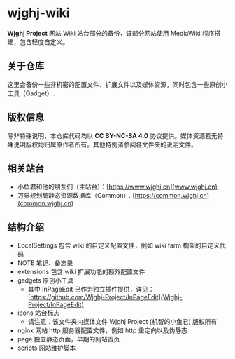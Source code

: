 # wjghj-wiki

**Wjghj Project** 网站 Wiki 站台部分的备份，该部分网站使用 MediaWiki 程序搭建，包含轻度自定义。

## 关于仓库

这里会备份一些非机密的配置文件、扩展文件以及媒体资源，同时包含一些原创小工具（Gadget）.

## 版权信息

除非特殊说明，本仓库代码均以 **CC BY-NC-SA 4.0** 协议提供。媒体资源若无特殊说明版权均归属原作者所有。其他特例请参阅各文件夹的说明文件。

## 相关站台

- 小鱼君和他的朋友们（主站台）：[https://www.wjghj.cn](www.wjghj.cn)
- 万界规划局静态资源数据库（Common）：[https://common.wjghj.cn](common.wjghj.cn)

## 结构介绍

- LocalSettings 包含 wiki 的自定义配置文件，例如 wiki farm 构架的自定义代码
- NOTE 笔记、备忘录
- extensions 包含 wiki 扩展功能的额外配置文件
- gadgets 原创小工具
  - 其中 InPageEdit 已作为独立插件提供，详见：[https://github.com/Wjghj-Project/InPageEdit](Wjghj-Project/InPageEdit)
- icons 站台标志
  - 请注意：该文件夹内媒体文件 Wjghj Project (机智的小鱼君) 版权所有
- nginx 网站 http 服务器配置文件，例如 http 重定向以及伪静态
- page 独立静态页面，早期的网站首页
- scripts 网站维护脚本
